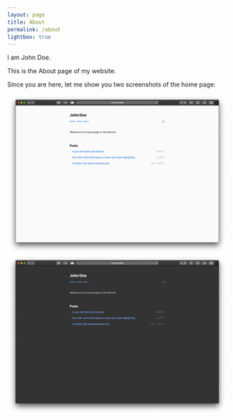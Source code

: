 ```yaml
---
layout: page
title: About
permalink: /about
lightbox: true
---
```


I am John Doe.

This is the About page of my website.

Since you are here, let me show you two screenshots of the home page:

<a class="lightbox" href="/assets/img/safari-shot-homepage-light.png" data-group="homepage">
  <img alt="Homepage (light)" src="/assets/img/safari-shot-homepage-light.png" class="center-block responsive" />
</a>

<a class="lightbox" href="/assets/img/safari-shot-homepage-dark.png" data-group="homepage">
  <img alt="Homepage (dark)" src="/assets/img/safari-shot-homepage-dark.png" class="center-block responsive" />
</a>
